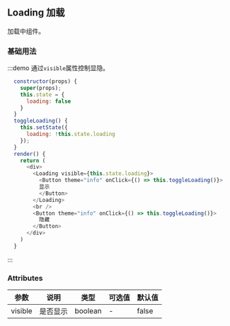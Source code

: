 ## Loading 加载
加载中组件。

### 基础用法

:::demo 通过`visible`属性控制显隐。
```js
  constructor(props) {
    super(props);
    this.state = {
      loading: false
    }
  }
  toggleLoading() {
    this.setState({
      loading: !this.state.loading
    });
  }
  render() {
    return (
      <div>
        <Loading visible={this.state.loading}>
          <Button theme="info" onClick={() => this.toggleLoading()}>
          显示
          </Button>
        </Loading>
        <br />
        <Button theme="info" onClick={() => this.toggleLoading()}>
          隐藏
        </Button>
      </div>
    )
  }
```
:::

### Attributes
| 参数      | 说明    | 类型      | 可选值       | 默认值   |
|---------- |-------- |---------- |-------------  |-------- |
| visible   |  是否显示  | boolean |  -     |    false    |
